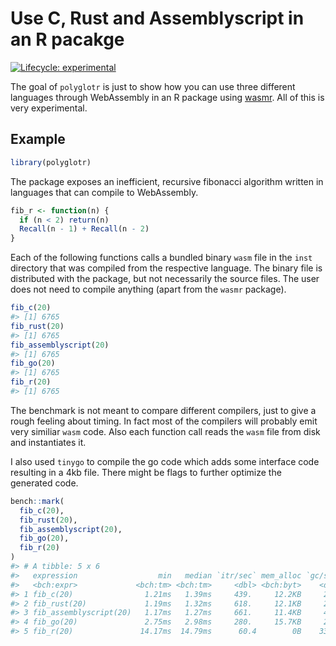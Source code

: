 
<!-- README.md is generated from README.Rmd. Please edit that file -->

# Use C, Rust and Assemblyscript in an R pacakge

<!-- badges: start -->

[![Lifecycle:
experimental](https://img.shields.io/badge/lifecycle-experimental-orange.svg)](https://www.tidyverse.org/lifecycle/#experimental)
<!-- badges: end -->

The goal of `polyglotr` is just to show how you can use three different
languages through WebAssembly in an R package using
[wasmr](https://github.com/dirkschumacher/wasmr). All of this is very
experimental.

## Example

``` r
library(polyglotr)
```

The package exposes an inefficient, recursive fibonacci algorithm
written in languages that can compile to WebAssembly.

``` r
fib_r <- function(n) {
  if (n < 2) return(n)
  Recall(n - 1) + Recall(n - 2)
}
```

Each of the following functions calls a bundled binary `wasm` file in
the `inst` directory that was compiled from the respective language. The
binary file is distributed with the package, but not necessarily the
source files. The user does not need to compile anything (apart from the
`wasmr` package).

``` r
fib_c(20)
#> [1] 6765
fib_rust(20)
#> [1] 6765
fib_assemblyscript(20)
#> [1] 6765
fib_go(20)
#> [1] 6765
fib_r(20)
#> [1] 6765
```

The benchmark is not meant to compare different compilers, just to give
a rough feeling about timing. In fact most of the compilers will
probably emit very similiar `wasm` code. Also each function call reads
the `wasm` file from disk and instantiates it.

I also used `tinygo` to compile the go code which adds some interface
code resulting in a 4kb file. There might be flags to further optimize
the generated code.

``` r
bench::mark(
  fib_c(20),
  fib_rust(20),
  fib_assemblyscript(20),
  fib_go(20),
  fib_r(20)
)
#> # A tibble: 5 x 6
#>   expression                  min   median `itr/sec` mem_alloc `gc/sec`
#>   <bch:expr>             <bch:tm> <bch:tm>     <dbl> <bch:byt>    <dbl>
#> 1 fib_c(20)                1.21ms   1.39ms     439.     12.2KB     2.07
#> 2 fib_rust(20)             1.19ms   1.32ms     618.     12.1KB     2.03
#> 3 fib_assemblyscript(20)   1.17ms   1.27ms     661.     11.4KB     4.29
#> 4 fib_go(20)               2.75ms   2.98ms     280.     15.7KB     2.06
#> 5 fib_r(20)               14.17ms  14.79ms      60.4        0B    33.5
```
